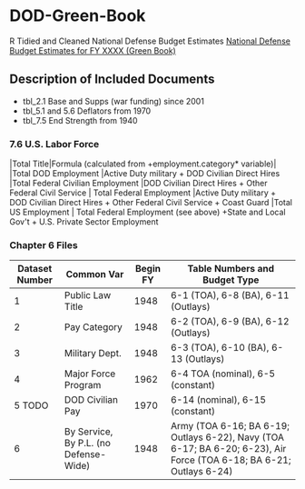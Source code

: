 # DOD-Green-Book
R Tidied and Cleaned National Defense Budget Estimates 
[National Defense Budget Estimates for FY XXXX (Green Book)](http://comptroller.defense.gove/Budget-Materials/)

## Description of Included Documents
* tbl_2.1 Base and Supps (war funding) since 2001
* tbl_5.1 and 5.6 Deflators from 1970
* tbl_7.5 End Strength from 1940

### 7.6 U.S. Labor Force 
|Total Title|Formula (calculated from +employment.category* variable)|
|Total DOD Employment |Active Duty military + DOD Civilian Direct Hires
|Total Federal Civilian Employment |DOD Civilian Direct Hires + Other Federal Civil Service
| Total Federal Employment |Active Duty military +  DOD Civilian Direct Hires +  Other Federal Civil Service + Coast Guard
|Total US Employment | Total Federal Employment (see above) +State and Local Gov't +  U.S. Private Sector Employment

### Chapter 6 Files
Dataset Number| Common Var | Begin FY| Table Numbers and Budget Type|
|------------|------------|---------|------------------------------|
|1|Public Law Title| 1948 | 6-1 (TOA), 6-8 (BA), 6-11 (Outlays)|
|2|Pay Category|1948|6-2 (TOA), 6-9 (BA), 6-12 (Outlays)|
|3|Military Dept.|1948|6-3 (TOA), 6-10 (BA), 6-13 (Outlays)|
|4|Major Force Program|1962|6-4 TOA (nominal), 6-5 (constant)
|5 TODO|DOD Civilian Pay|1970|6-14 (nominal), 6-15 (constant)
|6|By Service, By P.L. (no Defense-Wide)|1948|Army (TOA 6-16; BA 6-19; Outlays 6-22), Navy (TOA 6-17; BA 6-20; 6-23), Air Force (TOA 6-18; BA 6-21; Outlays 6-24)|